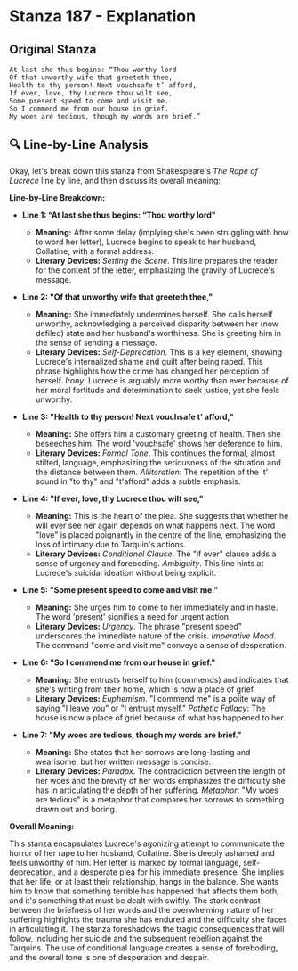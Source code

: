 # Stanza 187 - Explanation

## Original Stanza
```
At last she thus begins: “Thou worthy lord
Of that unworthy wife that greeteth thee,
Health to thy person! Next vouchsafe t’ afford,
If ever, love, thy Lucrece thou wilt see,
Some present speed to come and visit me.
So I commend me from our house in grief.
My woes are tedious, though my words are brief.”
```

## 🔍 Line-by-Line Analysis
Okay, let's break down this stanza from Shakespeare's *The Rape of Lucrece* line by line, and then discuss its overall meaning:

**Line-by-Line Breakdown:**

*   **Line 1: “At last she thus begins: “Thou worthy lord"**
    *   **Meaning:**  After some delay (implying she's been struggling with how to word her letter), Lucrece begins to speak to her husband, Collatine, with a formal address.
    *   **Literary Devices:**  *Setting the Scene*. This line prepares the reader for the content of the letter, emphasizing the gravity of Lucrece's message.

*   **Line 2: "Of that unworthy wife that greeteth thee,"**
    *   **Meaning:** She immediately undermines herself.  She calls herself unworthy, acknowledging a perceived disparity between her (now defiled) state and her husband's worthiness. She is greeting him in the sense of sending a message.
    *   **Literary Devices:** *Self-Deprecation*. This is a key element, showing Lucrece's internalized shame and guilt after being raped. This phrase highlights how the crime has changed her perception of herself. *Irony*: Lucrece is arguably more worthy than ever because of her moral fortitude and determination to seek justice, yet she feels unworthy.

*   **Line 3: "Health to thy person! Next vouchsafe t’ afford,"**
    *   **Meaning:**  She offers him a customary greeting of health. Then she beseeches him. The word 'vouchsafe' shows her deference to him.
    *   **Literary Devices:** *Formal Tone*. This continues the formal, almost stilted, language, emphasizing the seriousness of the situation and the distance between them. *Alliteration*: The repetition of the 't' sound in "to thy" and "t'afford" adds a subtle emphasis.

*   **Line 4: "If ever, love, thy Lucrece thou wilt see,"**
    *   **Meaning:**  This is the heart of the plea. She suggests that whether he will ever see her again depends on what happens next. The word "love" is placed poignantly in the centre of the line, emphasizing the loss of intimacy due to Tarquin's actions.
    *   **Literary Devices:** *Conditional Clause*. The "if ever" clause adds a sense of urgency and foreboding. *Ambiguity*. This line hints at Lucrece's suicidal ideation without being explicit.

*   **Line 5: "Some present speed to come and visit me."**
    *   **Meaning:**  She urges him to come to her immediately and in haste. The word 'present' signifies a need for urgent action.
    *   **Literary Devices:** *Urgency*. The phrase "present speed" underscores the immediate nature of the crisis. *Imperative Mood*. The command "come and visit me" conveys a sense of desperation.

*   **Line 6: "So I commend me from our house in grief."**
    *   **Meaning:**  She entrusts herself to him (commends) and indicates that she's writing from their home, which is now a place of grief.
    *   **Literary Devices:** *Euphemism*. "I commend me" is a polite way of saying "I leave you" or "I entrust myself." *Pathetic Fallacy*: The house is now a place of grief because of what has happened to her.

*   **Line 7: "My woes are tedious, though my words are brief.”**
    *   **Meaning:** She states that her sorrows are long-lasting and wearisome, but her written message is concise.
    *   **Literary Devices:** *Paradox*. The contradiction between the length of her woes and the brevity of her words emphasizes the difficulty she has in articulating the depth of her suffering. *Metaphor*: "My woes are tedious" is a metaphor that compares her sorrows to something drawn out and boring.

**Overall Meaning:**

This stanza encapsulates Lucrece's agonizing attempt to communicate the horror of her rape to her husband, Collatine. She is deeply ashamed and feels unworthy of him. Her letter is marked by formal language, self-deprecation, and a desperate plea for his immediate presence. She implies that her life, or at least their relationship, hangs in the balance. She wants him to know that something terrible has happened that affects them both, and it's something that must be dealt with swiftly. The stark contrast between the briefness of her words and the overwhelming nature of her suffering highlights the trauma she has endured and the difficulty she faces in articulating it. The stanza foreshadows the tragic consequences that will follow, including her suicide and the subsequent rebellion against the Tarquins. The use of conditional language creates a sense of foreboding, and the overall tone is one of desperation and despair.
